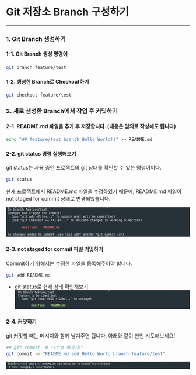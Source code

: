 # Git 저장소 Branch 구성하기
* * *      
### 1. Git Branch 생성하기
#### 1-1. Git Branch 생성 명령어
``` bash
git branch feature/test
```
#### 1-2. 생성한 Branch로 Checkout하기

``` bash
git checkout feature/test
```

### 2. 새로 생성한 Branch에서 작업 후 커밋하기

#### 2-1. README.md 파일을 추가 후 저장합니다. (내용은 임의로 작성해도 됩니다)
``` bash
echo "## feature/test branch Hello World!!" >> README.md
```

#### 2-2. git status 명령 실행해보기  
git status는 사용 중인 프로젝트의 git 상태를 확인할 수 있는 명령어이다.   
``` bash
git status
```
현재 프로젝트에서 README.md 파일을 수정하였기 때문에, README.md 파일이 not staged for commit 상태로 변경되었습니다.

![ex_screenshot](./assets/git_branch_status.png)

#### 2-3. not staged for commit 파일 커밋하기
Commit하기 위해서는 수정한 파일을 등록해주어야 합니다. 
``` bash
git add README.md
```
- git status로 현재 상태 확인해보기
![ex_screenshot](./assets//git_add_status.png)

#### 2-4. 커밋하기
git 커밋할 때는 메시지와 함께 남겨주면 됩니다. 아래와 같이 한번 시도해보세요!

``` bash
## git commit -m "<수정 메시지>"
git commit -m "README.md add Hello World branch feature/test"
```

![ex_screenshot](./assets//git_commit_2.png)